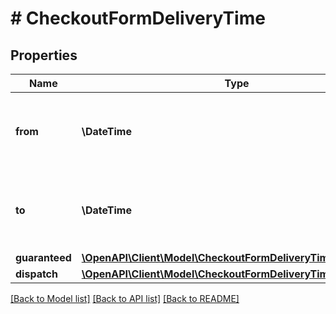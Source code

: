 # # CheckoutFormDeliveryTime

## Properties

Name | Type | Description | Notes
------------ | ------------- | ------------- | -------------
**from** | **\DateTime** | ISO date when the earliest delivery attempt can take place. | [optional]
**to** | **\DateTime** | ISO date when the latest delivery attempt can take place. | [optional]
**guaranteed** | [**\OpenAPI\Client\Model\CheckoutFormDeliveryTimeGuaranteed**](CheckoutFormDeliveryTimeGuaranteed.md) |  | [optional]
**dispatch** | [**\OpenAPI\Client\Model\CheckoutFormDeliveryTimeDispatch**](CheckoutFormDeliveryTimeDispatch.md) |  | [optional]

[[Back to Model list]](../../README.md#models) [[Back to API list]](../../README.md#endpoints) [[Back to README]](../../README.md)
